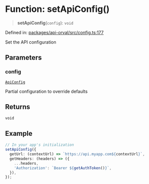 # Function: setApiConfig()

> **setApiConfig**(`config`): `void`

Defined in: [packages/api-orval/src/config.ts:177](https://github.com/the-inconvenience-store/mono-example/blob/d567288f2dff3ffa4a2fdf7eb46acac0b7cd0929/packages/api-orval/src/config.ts#L177)

Set the API configuration

## Parameters

### config

[`ApiConfig`](../interfaces/ApiConfig.md)

Partial configuration to override defaults

## Returns

`void`

## Example

```typescript
// In your app's initialization
setApiConfig({
  getUrl: (contextUrl) => `https://api.myapp.com${contextUrl}`,
  getHeaders: (headers) => ({
    ...headers,
    'Authorization': `Bearer ${getAuthToken()}`,
  }),
});
```
